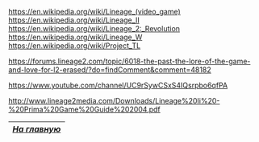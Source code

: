 https://en.wikipedia.org/wiki/Lineage_(video_game)
https://en.wikipedia.org/wiki/Lineage_II
https://en.wikipedia.org/wiki/Lineage_2:_Revolution
https://en.wikipedia.org/wiki/Lineage_W
https://en.wikipedia.org/wiki/Project_TL

https://forums.lineage2.com/topic/6018-the-past-the-lore-of-the-game-and-love-for-l2-erased/?do=findComment&comment=48182

https://www.youtube.com/channel/UC9rSywCSxS4IQsrpbo6qfPA

http://www.lineage2media.com/Downloads/Lineage%20Ii%20-%20Prima%20Game%20Guide%202004.pdf

|[*На главную*](header.md)|
|:---:|
